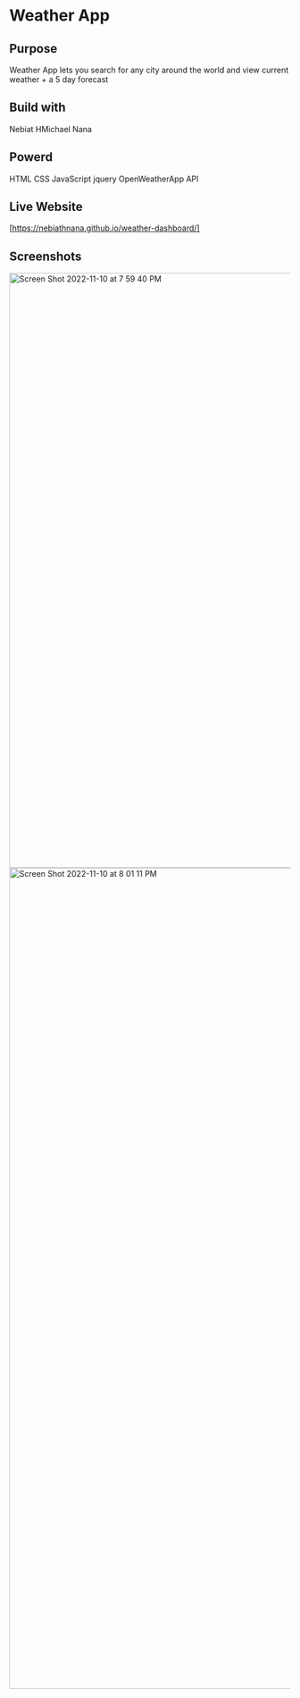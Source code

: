 # Weather App
## Purpose
Weather App lets you search for any city around the world and view current weather + a 5 day forecast

## Build with
Nebiat HMichael Nana

## Powerd 
HTML
CSS
JavaScript
jquery
OpenWeatherApp API

## Live Website
[https://nebiathnana.github.io/weather-dashboard/]

## Screenshots

<img width="1065" alt="Screen Shot 2022-11-10 at 7 59 40 PM" src="https://user-images.githubusercontent.com/104470467/201237789-7dc86b46-3768-439f-b997-9a8f3de2cb2f.png">
<img width="1470" alt="Screen Shot 2022-11-10 at 8 01 11 PM" src="https://user-images.githubusercontent.com/104470467/201238005-a5130c9e-7631-45a4-9460-ee7cb54fd4b6.png">
